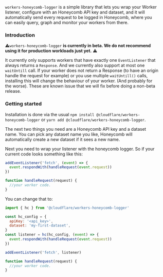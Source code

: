 `workers-honeycomb-logger` is a simple library that lets you wrap your Worker listener, configure with an Honeycomb API key and dataset, and it will automatically send every request to be logged in Honeycomb, where you can easily query, graph and monitor your workers from there.


### Introduction

⚠️`workers-honeycomb-logger` **is currently in beta. We do not recommend using it for production workloads just yet.** ⚠️

It currently only supports workers that have exactly one `EventListener` that always returns a `Response`. And we currently also support at most one `waitUntill` call. If your worker does not return a Response (to have an origin handle the request for example) or you use multiple `waitUntill()` calls, installing this will change the behaviour of your worker. (And probably for the worse). These are known issue that we will fix before doing a non-beta release.

### Getting started

Installation is done via the usual `npm install @cloudflare/workers-honeycomb-logger` or `yarn add @cloudflare/workers-honeycomb-logger`.

The next two things you need are a Honeycomb API key and a dataset name. You can pick any dataset name you like, Honeycomb will automatically create a new dataset if it sees a new name.

Next you need to wrap your listener with the honeycomb logger. So if your current code looks something like this:

``` javascript
addEventListener('fetch', (event) => {
  event.respondWith(handleRequest(event.request))
})

function handleRequest(request) {
  //your worker code.
}
```

You can change that to:

``` javascript
import { hc } from '@cloudflare/workers-honeycomb-logger'

const hc_config = {
  apiKey: '<api_key>',
  dataset: 'my-first-dataset',
}
const listener = hc(hc_config, (event) => {
  event.respondWith(handleRequest(event.request))
})

addEventListener('fetch', listener)

function handleRequest(request) {
  //your worker code.
}
```



